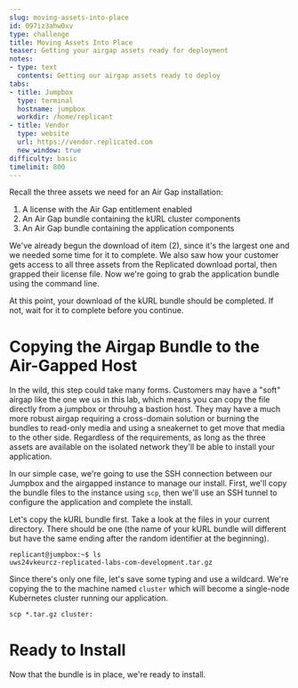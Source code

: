 ```yaml
---
slug: moving-assets-into-place
id: 097iz3ahw0xv
type: challenge
title: Moving Assets Into Place
teaser: Getting your airgap assets ready for deployment
notes:
- type: text
  contents: Getting our airgap assets ready to deploy
tabs:
- title: Jumpbox
  type: terminal
  hostname: jumpbox
  workdir: /home/replicant
- title: Vendor
  type: website
  url: https://vendor.replicated.com
  new_window: true
difficulty: basic
timelimit: 800
---
```


Recall the three assets we need for an Air Gap installation:

1. A license with the Air Gap entitlement enabled
2. An Air Gap bundle containing the kURL cluster components
3. An Air Gap bundle containing the application components

We've already begun the download of item (2), since it's the largest
one and we needed some time for it to complete. We also saw how your
customer gets access to all three assets from the Replicated download
portal, then grapped their license file. Now we're going to grab the
application bundle using the command line.

At this point, your download of the kURL bundle should be completed. If
not, wait for it to complete before you continue.

Copying the Airgap Bundle to the Air-Gapped Host
================================================

In the wild, this step could take many forms. Customers may have a "soft"
airgap like the one we us in this lab, which means you can copy the
file directly from a jumpbox or throuhg a bastion host. They may have
a much more robust airgap requiring a cross-domain solution or burning
the bundles to read-only media and using a sneakernet to get move that
media to the other side. Regardless of the requirements, as long as the
three assets are available on the isolated network they'll be able to
install your application.

In our simple case, we're going to use the SSH connection between our
Jumpbox and the airgapped instance to manage our install. First, we'll
copy the bundle files to the instance using `scp`, then we'll use
an SSH tunnel to configure the application and complete the install.

Let's copy the kURL bundle first. Take a look at the files in your
current directory. There should be one (the name of your kURL bundle
will different but have the same ending after the random identifier
at the beginning).

```
replicant@jumpbox:~$ ls
uws24vkeurcz-replicated-labs-com-development.tar.gz
```

Since there's only one file, let's save some typing and use a
wildcard. We're copying the to the machine named `cluster` which
will become a single-node Kubernetes cluster running our application.

```
scp *.tar.gz cluster:
```

Ready to Install
================

Now that the bundle is in place, we're ready to install.
